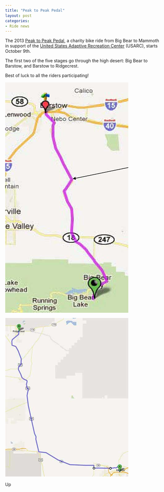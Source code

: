 ```yaml
---
title: "Peak to Peak Pedal"
layout: post
categories:
- Ride news
---
```


The 2013 [Peak to Peak Pedal](https://usarc.org/peak-to-peak-pedal), a charity bike ride from Big Bear to Mammoth in support of the [United States Adaptive Recreation Center](https://usarc.org/) (USARC), starts October 9th.

The first two of the five stages go through the high desert: Big Bear to Barstow, and Barstow to Ridgecrest.

Best of luck to all the riders participating!

![Peak to Peak Pedal, Big Bear to Barstow](/assets/img/2013/09/09-p2p-day-1.jpg)

![Peak to Peak Pedal, Barstow to Ridgecrest](/assets/img/2013/09/10-p2p-day-2.jpg)

Up